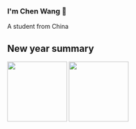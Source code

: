 ### I'm Chen Wang 👋

<!--
**Struggle-Bird/Struggle-Bird** is a ✨ _special_ ✨ repository because its `README.md` (this file) appears on your GitHub profile.
-->
A student from China

## New year summary

 
<img align="" height="137px" src="https://github-readme-stats.vercel.app/api?username=Struggle-Bird&hide_title=true&hide_border=true&show_icons=true&include_all_commits=true&line_height=21&bg_color=0,EC6C6C,FFD479,FFFC79,73FA79&theme=graywhite&locale=cn" />
<img align="" height="137px" src="https://github-readme-stats.vercel.app/api/top-langs/?username=Struggle-Bird&hide_title=true&hide_border=true&layout=compact&bg_color=0,73FA79,73FDFF,D783FF&theme=graywhite&locale=cn" />
